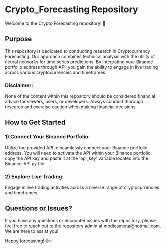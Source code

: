 # Crypto_Forecasting Repository

Welcome to the Crypto Forecasting repository! 🚀

## Purpose
This repository is dedicated to conducting research in Cryptocurrency Forecasting. Our approach combines technical analysis with the utility of neural networks for time series predictions. By integrating your Binance portfolio address through API, you gain the ability to engage in live trading across various cryptocurrencies and timeframes.

### Disclaimer: 
None of the content within this repository should be considered financial advice for viewers, users, or developers. Always conduct thorough research and exercise caution when making financial decisions.

## How to Get Started
### 1) Connect Your Binance Portfolio:
Utilize the provided API to seamlessly connect your Binance portfolio address. You will need to activate the API within your Binance portfolio, copy the API key and paste it at the 'api_key' variable located into the Binance-API.py file

### 2) Explore Live Trading:
Engage in live trading activities across a diverse range of cryptocurrencies and timeframes.

## Questions or Issues?
If you have any questions or encounter issues with the repository, please feel free to reach out to the repository admin at modiosmena@hotmail.com. We are here to assist you!

Happy forecasting! 🌐✨
